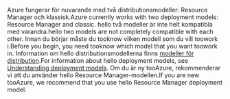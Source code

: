 <span data-ttu-id="d545a-101">Azure fungerar för nuvarande med två distributionsmodeller: Resource Manager och klassisk.</span><span class="sxs-lookup"><span data-stu-id="d545a-101">Azure currently works with two deployment models: Resource Manager and classic.</span></span> <span data-ttu-id="d545a-102">hello två modeller är inte helt kompatibla med varandra.</span><span class="sxs-lookup"><span data-stu-id="d545a-102">hello two models are not completely compatible with each other.</span></span> <span data-ttu-id="d545a-103">Innan du börjar måste du tooknow vilken modell som du vill toowork i.</span><span class="sxs-lookup"><span data-stu-id="d545a-103">Before you begin, you need tooknow which model that you want toowork in.</span></span> <span data-ttu-id="d545a-104">Information om hello distributionsmodellerna finns [modeller för distribution](../articles/resource-manager-deployment-model.md).</span><span class="sxs-lookup"><span data-stu-id="d545a-104">For information about hello deployment models, see [Understanding deployment models](../articles/resource-manager-deployment-model.md).</span></span> <span data-ttu-id="d545a-105">Om du är ny tooAzure, rekommenderar vi att du använder hello Resource Manager-modellen.</span><span class="sxs-lookup"><span data-stu-id="d545a-105">If you are new tooAzure, we recommend that you use hello Resource Manager deployment model.</span></span>
